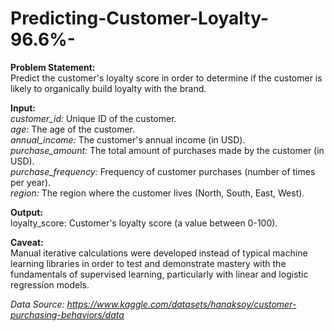 # Predicting-Customer-Loyalty-96.6%-

__Problem Statement:__<br>
Predict the customer's loyalty score in order to determine if the customer is likely to organically build loyalty with the brand.

__Input:__<br>
_customer_id:_ Unique ID of the customer.<br>
_age:_ The age of the customer.<br>
_annual_income:_ The customer's annual income (in USD).<br>
_purchase_amount:_ The total amount of purchases made by the customer (in USD).<br>
_purchase_frequency:_ Frequency of customer purchases (number of times per year).<br>
_region:_ The region where the customer lives (North, South, East, West).<br>

__Output:__<br>
loyalty_score: Customer's loyalty score (a value between 0-100).<br>

__Caveat:__<br>
Manual iterative calculations were developed instead of typical machine learning libraries in order to test and demonstrate mastery with the fundamentals of supervised learning, particularly with linear and logistic regression models.

_Data Source: https://www.kaggle.com/datasets/hanaksoy/customer-purchasing-behaviors/data_
